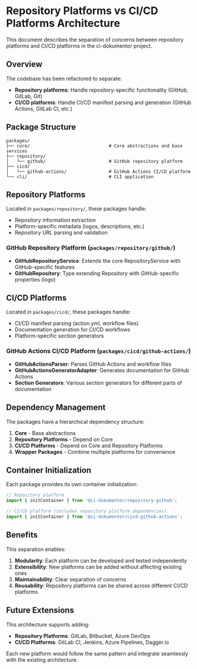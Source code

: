 # Repository Platforms vs CI/CD Platforms Architecture

This document describes the separation of concerns between repository platforms and CI/CD platforms in the ci-dokumentor project.

## Overview

The codebase has been refactored to separate:

- **Repository platforms**: Handle repository-specific functionality (GitHub, GitLab, Git)
- **CI/CD platforms**: Handle CI/CD manifest parsing and generation (GitHub Actions, GitLab CI, etc.)

## Package Structure

```
packages/
├── core/                              # Core abstractions and base services
├── repository/
│   └── github/                        # GitHub repository platform
├── cicd/
│   └── github-actions/                # GitHub Actions CI/CD platform
└── cli/                               # CLI application
```

## Repository Platforms

Located in `packages/repository/`, these packages handle:

- Repository information extraction
- Platform-specific metadata (logos, descriptions, etc.)
- Repository URL parsing and validation

### GitHub Repository Platform (`packages/repository/github/`)

- **GitHubRepositoryService**: Extends the core RepositoryService with GitHub-specific features
- **GitHubRepository**: Type extending Repository with GitHub-specific properties (logo)

## CI/CD Platforms

Located in `packages/cicd/`, these packages handle:

- CI/CD manifest parsing (action.yml, workflow files)
- Documentation generation for CI/CD workflows
- Platform-specific section generators

### GitHub Actions CI/CD Platform (`packages/cicd/github-actions/`)

- **GitHubActionsParser**: Parses GitHub Actions and workflow files
- **GitHubActionsGeneratorAdapter**: Generates documentation for GitHub Actions
- **Section Generators**: Various section generators for different parts of documentation

## Dependency Management

The packages have a hierarchical dependency structure:

1. **Core** - Base abstractions
2. **Repository Platforms** - Depend on Core
3. **CI/CD Platforms** - Depend on Core and Repository Platforms
4. **Wrapper Packages** - Combine multiple platforms for convenience

## Container Initialization

Each package provides its own container initialization:

```typescript
// Repository platform
import { initContainer } from '@ci-dokumentor/repository-github';

// CI/CD platform (includes repository platform dependencies)
import { initContainer } from '@ci-dokumentor/cicd-github-actions';
```

## Benefits

This separation enables:

1. **Modularity**: Each platform can be developed and tested independently
2. **Extensibility**: New platforms can be added without affecting existing ones
3. **Maintainability**: Clear separation of concerns
4. **Reusability**: Repository platforms can be shared across different CI/CD platforms

## Future Extensions

This architecture supports adding:

- **Repository Platforms**: GitLab, Bitbucket, Azure DevOps
- **CI/CD Platforms**: GitLab CI, Jenkins, Azure Pipelines, Dagger.io

Each new platform would follow the same pattern and integrate seamlessly with the existing architecture.

